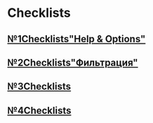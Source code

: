 # Checklists
## [№1Checklists"Help & Options"](https://docs.google.com/spreadsheets/d/1ldWon97pKJX5ajv9zYdEQXY7MYI8Wi_ALBpZxemId4I/edit?usp=share_link)
## [№2Checklists"Фильтрация"](https://docs.google.com/spreadsheets/d/16nIyvoT7heLud_cewRJZGb_dJmIHzMPVuJ27uGVzSpI/edit?usp=sharing)
## [№3Checklists]()
## [№4Checklists]()
